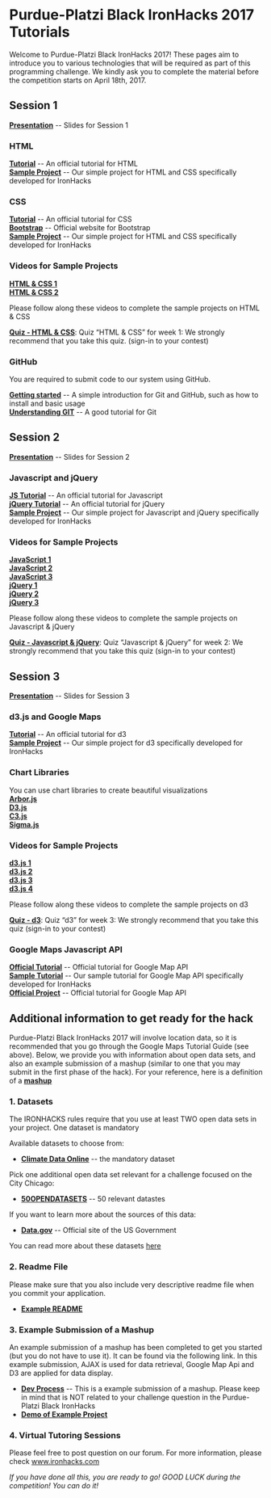 # Purdue-Platzi Black IronHacks 2017 Tutorials    

Welcome to Purdue-Platzi Black IronHacks 2017! These pages aim to introduce you to various technologies that will be required as part of this programming challenge. We kindly ask you to complete the material before the competition starts on April 18th, 2017. 

## Session 1 
<!--- <i><small>(please complete before April 3rd)</small></i> -->

**[Presentation](https://drive.google.com/open?id=1sjZ7yVoA8M6EfXRO4h6GFP1okMIr7p5Lpackdnl8n3E)** -- Slides for Session 1
### HTML
**[Tutorial](http://www.w3schools.com/html)** -- An official tutorial for HTML<br>
**[Sample Project](session1/html&css)** -- Our simple project for HTML and CSS specifically developed for IronHacks<br>

### CSS
**[Tutorial](http://www.w3schools.com/css/)** -- An official tutorial for CSS<br>
**[Bootstrap](http://getbootstrap.com/)** -- Official website for Bootstrap<br>
**[Sample Project](session1/html&css)** -- Our simple project for HTML and CSS specifically developed for IronHacks<br>

### Videos for Sample Projects
**[HTML & CSS 1](https://drive.google.com/open?id=0B-DRvJb6N3IiSXFMQkR1LVFvQTA)** <br>
**[HTML & CSS 2](https://drive.google.com/open?id=0B-DRvJb6N3IidUZDS0d5TVBnb1E)** <br>

Please follow along these videos to complete the sample projects on HTML & CSS


**[Quiz - HTML & CSS](http://www.ironhacks.com/quizzes)**: Quiz “HTML & CSS” for week 1: We strongly recommend that you take this quiz. (sign-in to your contest)<br>

### GitHub

You are required to submit code to our system using GitHub. <br>


**[Getting started](session1/Github/Github-Tutorial.md)** -- A simple introduction for Git and GitHub, such as how to install and basic usage<br>
**[Understanding GIT](https://www.atlassian.com/git/tutorials/what-is-git)** -- A good tutorial for Git

## Session 2 
<!--- <small><i>(please complete before April 10th)</i></small> -->

**[Presentation](https://drive.google.com/open?id=1xUv4yT7R2p2yTVoSPS5-doPx6DvBAZrDcvqupxrAHSI)** -- Slides for Session 2

### Javascript and jQuery
**[JS Tutorial](http://www.w3schools.com/js/)** -- An official tutorial for Javascript<br>
**[jQuery Tutorial](http://www.w3schools.com/jquery/)** -- An official tutorial for jQuery<br>
**[Sample Project](session2/)** -- Our simple project for Javascript and jQuery specifically developed for IronHacks<br>

### Videos for Sample Projects
**[JavaScript 1](https://drive.google.com/open?id=0B9-5urQe7fqLa0tqZWw0TkhRbTQ)** <br>
**[JavaScript 2](https://drive.google.com/open?id=0B9-5urQe7fqLcnhLX2VOS244Y3c)** <br>
**[JavaScript 3](https://drive.google.com/open?id=0B9-5urQe7fqLOW56VlNVaWhFelE)** <br>
**[jQuery 1](https://drive.google.com/open?id=0B9-5urQe7fqLbW82ZDJrY2QwOVU)** <br>
**[jQuery 2](https://drive.google.com/open?id=0B9-5urQe7fqLLV80bnBjYUF6TWM)** <br>
**[jQuery 3](https://drive.google.com/open?id=0B9-5urQe7fqLWGcwRXZ1djU1Q3c)** <br>

Please follow along these videos to complete the sample projects on Javascript & jQuery

**[Quiz - Javascript & jQuery](http://www.ironhacks.com/quizzes)**: Quiz “Javascript & jQuery” for week 2: We strongly recommend that you take this quiz (sign-in to your contest)<br>

## Session 3 
<!--- <small><i>(please complete before April 17th)</i></small> -->

**[Presentation](https://drive.google.com/open?id=1lNHrUUyLdcfl8Mo5BYv1_XlG9UBxfwl_z0GNYqgRc0M)** -- Slides for Session 3

### d3.js and Google Maps
**[Tutorial](https://github.com/d3/d3/wiki)** -- An official tutorial for d3<br> 
**[Sample Project](session3/D3_tutorial)** -- Our simple project for d3 specifically developed for IronHacks<br>


### Chart Libraries
You can use chart libraries to create beautiful visualizations <br>
**[Arbor.js](http://arborjs.org)** <br>
**[D3.js](http://d3js.org)**<br>
**[C3.js](http://c3js.org)**<br>
**[Sigma.js](http://sigmajs.org)**<br>

### Videos for Sample Projects
**[d3.js 1](https://drive.google.com/open?id=0B-DRvJb6N3IiLXZDSFR2ZHF5NFE)** <br> 
**[d3.js 2](https://drive.google.com/open?id=0B-DRvJb6N3IiYm5hclVxRk9pcEE)**<br> 
**[d3.js 3](https://drive.google.com/open?id=0B-DRvJb6N3Iic25BWkJ5eXpNb1E)** <br> 
**[d3.js 4](https://drive.google.com/open?id=0B-DRvJb6N3IiVno4eGZQNnItMnM)** <br> 

Please follow along these videos to complete the sample projects on d3 

**[Quiz - d3](http://www.ironhacks.com/quizzes)**: Quiz “d3” for week 3: We strongly recommend that you take this quiz (sign-in to your contest)<br>

### Google Maps Javascript API
**[Official Tutorial](https://developers.google.com/maps/documentation/javascript/tutorial)** -- Official tutorial for Google Map API<br>
**[Sample Tutorial](session3/GoogleMap/Google-Maps-Tutorial.md)** -- Our sample tutorial for Google Map API specifically developed for IronHacks<br>
**[Official Project](https://developers.google.com/maps/documentation/javascript/earthquakes)** -- Official tutorial for Google Map API<br>

## Additional information to get ready for the hack
<!--- ## Additional information to get ready for the hack that starts on April 18th, 2017 -->

Purdue-Platzi Black IronHacks 2017 will involve location data, so it is recommended that you go through the Google Maps Tutorial Guide (see above). 
Below, we provide you with information about open data sets, and also an example submission of a mashup (similar to one that you may submit in the first phase of the hack). For your reference, here is a definition of a **[mashup](https://techterms.com/definition/mashup)**

### 1. Datasets

The IRONHACKS rules require that you use at least TWO open data sets in your project. One dataset is mandatory

Available datasets to choose from:
- **[Climate Data Online](https://www.ncdc.noaa.gov/cdo-web)** -- the mandatory dataset <br>

Pick one additional open data set relevant for a challenge focused on the City Chicago:
- **[50OPENDATASETS](https://www.dropbox.com/s/6lalw2o175t15lp/verified%20datasets.docx?dl=0)** -- 50 relevant datastes

If you want to learn more about the sources of this data:
- **[Data.gov](https://www.data.gov)** -- Official site of the US Government

You can read more about these datasets [here](Datasets.md)

### 2. Readme File
Please make sure that you also include very descriptive readme file when you commit your application. 
- **[Example README](readme_template)**

### 3. Example Submission of a Mashup   

An example submission of a mashup has been completed to get you started (but you do not have to use it). It can be found via the following link. In this example submission, AJAX is used for data retrieval, Google Map Api and D3 are applied for data display. 

- **[Dev Process](sample_project)** -- This is a example submission of a mashup. Please keep in mind that is NOT related to your challenge question in the Purdue-Platzi Black IronHacks <br>
- **[Demo of Example Project](http://rawgit.com/blackironhack/2017-Purdue-Platzi-IronHack-Tutorials/master/sample_project/2017-Purdue-Platzi-IronHacks-Tutorial-Project.html)**

### 4. Virtual Tutoring Sessions

Please feel free to post question on our forum. For more information, please check www.ironhacks.com

<i>If you have done all this, you are ready to go! GOOD LUCK during the competition! You can do it! </i>
